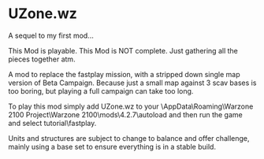# UZone.wz
A sequel to my first mod...

This Mod is playable.
This Mod is NOT complete.
Just gathering all the pieces together atm.

A mod to replace the fastplay mission, with a stripped down single map version of Beta Campaign. Because just a small map against 3 scav bases is too boring, but playing a full campaign can take too long.

To play this mod simply add UZone.wz to your \AppData\Roaming\Warzone 2100 Project\Warzone 2100\mods\4.2.7\autoload and then run the game and select tutorial\fastplay.

Units and structures are subject to change to balance and offer challenge, mainly using a base set to ensure everything is in a stable build.
